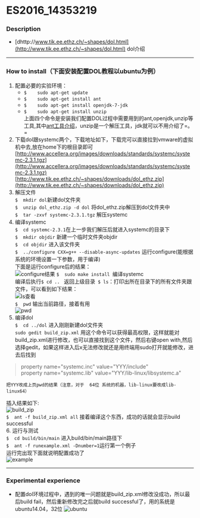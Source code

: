 # ES2016_14353219

### Description    
   - [dhttp://www.tik.ee.ethz.ch/~shapes/dol.html](http://www.tik.ee.ethz.ch/~shapes/dol.html) dol介绍  
   
------------

### How to install（下面安装配置DOL教程以ubuntu为例）
 1. 配置必要的实验环境：
    * `$	sudo apt-get update`
    * `$	sudo apt-get install ant`
    * `$ 	sudo apt-get install openjdk-7-jdk`
    * `$	sudo apt-get install unzip`  
    上面四个命令是安装我们配置DOL过程中需要用到的ant,openjdk,unzip等工具,其中[ant工具介绍](http://blog.163.com/qiangyongbin2000@126/blog/static/77517819201151653423687)，unzip是一个解压工具，jdk就可以不用介绍了=。=
 2. 下载dol跟systemc两个，下载地址如下，下载完可以直接拉到vmware的虚拟机中去,放在home下的根目录即可  
    [http://www.accellera.org/images/downloads/standards/systemc/systemc-2.3.1.tgz](http://www.accellera.org/images/downloads/standards/systemc/systemc-2.3.1.tgz)  
    [http://www.tik.ee.ethz.ch/~shapes/downloads/dol_ethz.zip](http://www.tik.ee.ethz.ch/~shapes/downloads/dol_ethz.zip)
 3. 解压文件  
    `$	mkdir dol`新建dol文件夹  
    `$	unzip dol_ethz.zip -d dol` 将dol_ethz.zip解压到dol文件夹中  
    `$	tar -zxvf systemc-2.3.1.tgz` 解压systemc  
 4. 编译systemc  
    `$	cd systemc-2.3.1`在上一步我们解压后就进入systemc的目录下  
    `$	mkdir objdir` 新建一个临时文件夹objdir  
    `$	cd objdir` 进入该文件夹  
    `$	../configure CXX=g++ --disable-async-updates`   运行configure(能根据系统的环境设置一下参数，用于编译)  
下面是运行configure后的结果：  
    ![configure结果](http://thumbnail0.baidupcs.com/thumbnail/457d64dbe59be3d0b59042e2cedc61df?fid=1111119407-250528-28224852917425&time=1474905600&rt=sh&sign=FDTAER-DCb740ccc5511e5e8fedcff06b081203-N9GTWAyA6lO8i17dgkR7bHcdpfs%3D&expires=8h&chkv=0&chkbd=0&chkpc=&dp-logid=6262150750248528415&dp-callid=0&size=c710_u400&quality=100)
    `$	sudo make install `编译systemc  
编译后执行`$ cd .. ` 返回上级目录` $ ls`：打印出所在目录下的所有文件夹跟文件，可以看到如下结果：  
![ls查看](http://thumbnail0.baidupcs.com/thumbnail/73f3e62ec5ead71a136b76c54b6b0341?fid=1111119407-250528-151534860201774&time=1474905600&rt=sh&sign=FDTAER-DCb740ccc5511e5e8fedcff06b081203-PtsECBW3d%2BB1CC73QyHjAeqecKg%3D&expires=8h&chkv=0&chkbd=0&chkpc=&dp-logid=6262971067483224847&dp-callid=0&size=c710_u400&quality=100)  
    `$	pwd` 输出当前路径，接着有用  
![pwd](http://thumbnail0.baidupcs.com/thumbnail/dd0e8448b013e935f2fd141c8ad000cd?fid=1111119407-250528-1117669518736453&time=1474905600&rt=sh&sign=FDTAER-DCb740ccc5511e5e8fedcff06b081203-XsMVSJRx4mIO5qTuPVZhliUYFqI%3D&expires=8h&chkv=0&chkbd=0&chkpc=&dp-logid=6262987939185171902&dp-callid=0&size=c710_u400&quality=100)  
 5. 编译dol  
    `$	cd ../dol` 进入刚刚新建dol文件夹  
    `sudo gedit build_zip.xml`                   用这个命令可以获得最高权限，这样就能对build_zip.xml进行修改，也可以直接找到这个文件，然后右键open with,然后选择gedit，如果这样进入后x无法修改就还是用终端用sudo打开就能修改，进去后找到
> property name="systemc.inc" value="YYY/include"  
> property name="systemc.lib" value="YYY/lib-linux/libsystemc.a"

    把YYY改成上页pwd的结果（注意，对于  64位 系统的机器，lib-linux要改成lib-linux64）
插入结果如下:  
    ![build_zip](http://thumbnail0.baidupcs.com/thumbnail/94b31ec1d0ccc886d7736718d0f6a5b7?fid=1111119407-250528-85625229850344&time=1474909200&rt=sh&sign=FDTAER-DCb740ccc5511e5e8fedcff06b081203-KKlXQAv6NdM%2FV%2BQmKKW1z4IBg8Y%3D&expires=8h&chkv=0&chkbd=0&chkpc=&dp-logid=6263249018485029682&dp-callid=0&size=c710_u400&quality=100)  
    `$	ant -f build_zip.xml all` 接着编译这个东西，成功的话就会显示build successful  
 6. 运行与测试  
    `$	cd build/bin/main` 进入build/bin/main路径下  
    `$	ant -f runexample.xml -Dnumber=1`运行第一个例子  
    运行完出现下面就说明配置成功了  
    ![example](http://thumbnail0.baidupcs.com/thumbnail/e7a25443cdc794044b4d915c0d5e238e?fid=1111119407-250528-281267677262641&time=1474909200&rt=sh&sign=FDTAER-DCb740ccc5511e5e8fedcff06b081203-afe%2BO04ZXHmX7c3pEUy1mtAcvfU%3D&expires=8h&chkv=0&chkbd=0&chkpc=&dp-logid=6263401125515861759&dp-callid=0&size=c710_u400&quality=100)  

----------
### Experimental experience

 - 配置dol环境过程中，遇到的唯一问题就是build_zip.xml修改没成功，所以最后build fail，然后重新修改完之后就build successful了，用的系统是ubuntu14.04，32位
 ![ubuntu](http://thumbnail0.baidupcs.com/thumbnail/cffd925c2f26d09a67c2c198ea93afea?fid=1111119407-250528-375777276540115&time=1474909200&rt=sh&sign=FDTAER-DCb740ccc5511e5e8fedcff06b081203-wgDXEoeqZYrHdYx%2FlUno1mWPv1Q%3D&expires=8h&chkv=0&chkbd=0&chkpc=&dp-logid=6263572088855993978&dp-callid=0&size=c710_u400&quality=100)  
